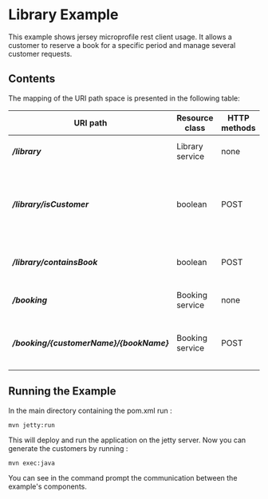[//]: # " Copyright (c) 2020 Oracle and/or its affiliates. All rights reserved. "
[//]: # " "
[//]: # " This program and the accompanying materials are made available under the "
[//]: # " terms of the Eclipse Distribution License v. 1.0, which is available at "
[//]: # " http://www.eclipse.org/org/documents/edl-v10.php. "
[//]: # " "
[//]: # " SPDX-License-Identifier: BSD-3-Clause "

Library Example
================

This example shows jersey microprofile rest client usage. It allows a customer to reserve a book for a specific
period and manage several customer requests.

Contents
--------

The mapping of the URI path space is presented in the following table:

URI path                                | Resource class      | HTTP methods                                  | Notes
--------------------------------------- | ------------------- | --------------------------------------------- | --------------------------------------------------------
**_/library_**                          |  Library service    |  none                                         |  Reach Library service.
**_/library/isCustomer_**               |  boolean            |  POST                                         |  Returns if customer is register at the library
**_/library/containsBook_**             |  boolean            |  POST                                         |  Returns if book is at the library.
**_/booking_**                          |  Booking service    |  none                                         |  Reach booking service.
**_/booking/{customerName}/{bookName}_**|  Booking service    |  POST                                         |  Reserve a book at the library if available

Running the Example
-------------------

In the main directory containing the pom.xml run :

    mvn jetty:run

This will deploy and run the application on the jetty server.
Now you can generate the customers by running :

    mvn exec:java
    
You can see in the command prompt the communication between the example's components.